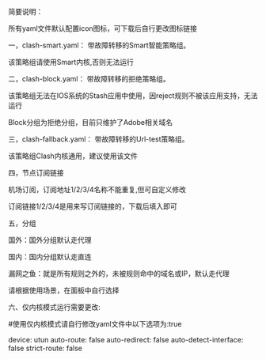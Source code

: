 简要说明：

所有yaml文件默认配置icon图标，可下载后自行更改图标链接

一，clash-smart.yaml： 带故障转移的Smart智能策略组。

该策略组请使用Smart内核,否则无法运行

二，clash-block.yaml： 带故障转移的拒绝策略组。

该策略组无法在IOS系统的Stash应用中使用，因reject规则不被该应用支持，无法运行

Block分组为拒绝分组，目前只维护了Adobe相关域名

三，clash-fallback.yaml： 带故障转移的Url-test策略组。

该策略组Clash内核通用，建议使用该文件

四，节点订阅链接

机场订阅，订阅地址1/2/3/4名称不能重复,但可自定义修改

订阅链接1/2/3/4是用来写订阅链接的，下载后填入即可

五，分组

国外：国外分组默认走代理

国内：国内分组默认走直连

漏网之鱼：就是所有规则之外的，未被规则命中的域名或IP，默认走代理

请根据使用场景，在面板中自行选择

六、仅内核模式运行需要更改:

  #使用仅内核模式请自行修改yaml文件中以下选项为:true

device: utun
auto-route: false
auto-redirect: false
auto-detect-interface: false
strict-route: false
